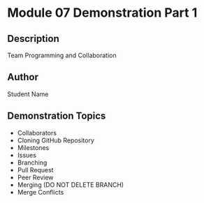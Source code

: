 # Module 07 Demonstration Part 1

## Description
Team Programming and Collaboration

## Author
Student Name

## Demonstration Topics
 - Collaborators
 - Cloning GitHub Repository 
 - Milestones
 - Issues
 - Branching
 - Pull Request
 - Peer Review
 - Merging (DO NOT DELETE BRANCH)
 - Merge Conflicts

